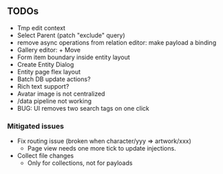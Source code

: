 ## TODOs
* Tmp edit context
* Select Parent (patch "exclude" query)
* remove async operations from relation editor: make payload a binding
* Gallery editor: + Move
* Form item boundary inside entity layout
* Create Entity Dialog
* Entity page flex layout
* Batch DB update actions?
* Rich text support?
* Avatar image is not centralized
* /data pipeline not working
* BUG: UI removes two search tags on one click

### Mitigated issues
* Fix routing issue (broken when character/yyy => artwork/xxx)
  * Page view needs one more tick to update injections.
* Collect file changes
  * Only for collections, not for payloads